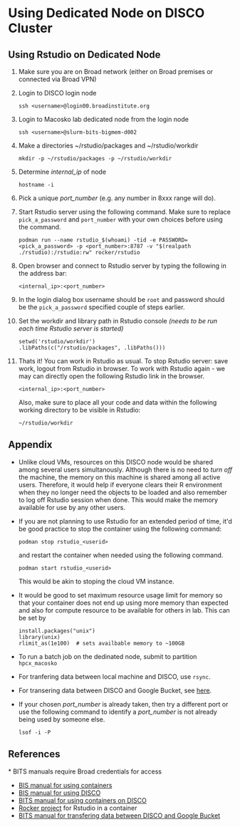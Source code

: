 # Using Dedicated Node on DISCO Cluster

## Using Rstudio on Dedicated Node

1. Make sure you are on Broad network (either on Broad premises or connected via Broad VPN)
1. Login to DISCO login node

   ```
   ssh <username>@login00.broadinstitute.org
   ```

1. Login to Macosko lab dedicated node from the login node

   ```
   ssh <username>@slurm-bits-bigmem-d002

   ```

1. Make a directories ~/rstudio/packages and ~/rstudio/workdir

   ```
   mkdir -p ~/rstudio/packages -p ~/rstudio/workdir
   ```

1. Determine _internal_ip_ of node

   ```
   hostname -i
   ```

1. Pick a unique _port_number_ (e.g. any number in 8xxx range will do). 

1. Start Rstudio server using the following command. Make sure to replace `pick_a_password` and `port_number` with your own choices before using the command.
   ```
   podman run --name rstudio_$(whoami) -tid -e PASSWORD=<pick_a_password> -p <port_number>:8787 -v "$(realpath ./rstudio):/rstudio:rw" rocker/rstudio
   ```
   <!--```-->
   <!--podman run --rm -ti -e PASSWORD=<pick_a_password> -p <port_number>:8787 -v "$(realpath ./rstudio):/rstudio:rw" rocker/rstudio-->
   <!--```-->
1. Open browser and connect to Rstudio server by typing the following in the address bar:
   ```
   <internal_ip>:<port_number>
   ```
1. In the login dialog box username should be `root` and password should be the `pick_a_password` specified couple of steps earlier.

1. Set the workdir and library path in Rstudio console _(needs to be run each time Rstudio server is started)_

   ```
   setwd('rstudio/workdir')
   .libPaths(c("/rstudio/packages", .libPaths()))
   ```

1. Thats it! You can work in Rstudio as usual. To stop Rstudio server: save work, logout from Rstudio in browser. To work with Rstudio again - we may can directly open the following Rstudio link in the browser.
   ```
   <internal_ip>:<port_number>
   ```
   Also, make sure to place all your code and data within the following working directory to be visible in Rstudio:
   ```
   ~/rstudio/workdir
   ```

## Appendix

- Unlike cloud VMs, resources on this DISCO node would be shared among several
  users simultanously. Although there is no need to _turn off_ the machine, the
  memory on this machine is shared among all active users. Therefore, it would
  help if everyone clears their R environment when they no longer need the
  objects to be loaded and also remember to log off Rstudio session when done.
  This would make the memory available for use by any other users.

- If you are not planning to use Rstudio for an extended period of time, it'd be good practice to stop the container using the following command:

  ```
  podman stop rstudio_<userid>
  ```

  and restart the container when needed using the following command.

  ```
  podman start rstudio_<userid>
  ```

  This would be akin to stoping the cloud VM instance.

- It would be good to set maximum resource usage limit for memory so that your container does not end up using more memory than expected and also for compute resource to be available for others in lab. This can be set by

  ```
  install.packages("unix")
  library(unix)
  rlimit_as(1e100)  # sets availbable memory to ~100GB
  ```

<!---->
<!--     ``` -->
<!--     ulimit -Sv max_mem_limit_in_kilobytes -->
<!--     ``` -->

- To run a batch job on the dedinated node, submit to partition `hpcx_macosko`

- For tranfering data between local machine and DISCO, use `rsync`.

- For transering data between DISCO and Google Bucket, see [here](https://broad.service-now.com/kb_view.do?sys_kb_id=e66ee8124777869014397fdc416d437b&sysparm_rank=1&sysparm_tsqueryId=87f8b0bd4784d25014397fdc416d43de).

- If your chosen _port_number_ is already taken, then try a different port or use the following command to identify a _port_number_ is not already being used by someone else.

  ```
  lsof -i -P
  ```

## References

\* BITS manuals require Broad credentials for access

- [BIS manual for using containers](https://backstage.broadinstitute.org/docs/default/component/disco-docs/using-containers/)
- [BIS manual for using DISCO](https://broad.service-now.com/kb_view.do?sys_kb_id=a6c74cb147d6a51411484438946d430e&sysparm_rank=1&sysparm_tsqueryId=5f7df45593bf829041a6b8327cba10c8)
- [BITS manual for using containers on DISCO](https://broad.service-now.com/kb_view.do?sys_kb_id=8923f956479aa91411484438946d4383)
- [Rocker project](https://rocker-project.org/) for Rstudio in a container
- [BITS manual for transfering data between DISCO and Google Bucket](https://broad.service-now.com/kb_view.do?sys_kb_id=e66ee8124777869014397fdc416d437b&sysparm_rank=1&sysparm_tsqueryId=87f8b0bd4784d25014397fdc416d43de)
